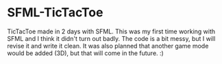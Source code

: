 # SFML-TicTacToe
TicTacToe made in 2 days with SFML.
This was my first time working with SFML and I think it didn't turn out badly.
The code is a bit messy, but I will revise it and write it clean. 
It was also planned that another game mode would be added (3D), but that will come in the future.
:)
